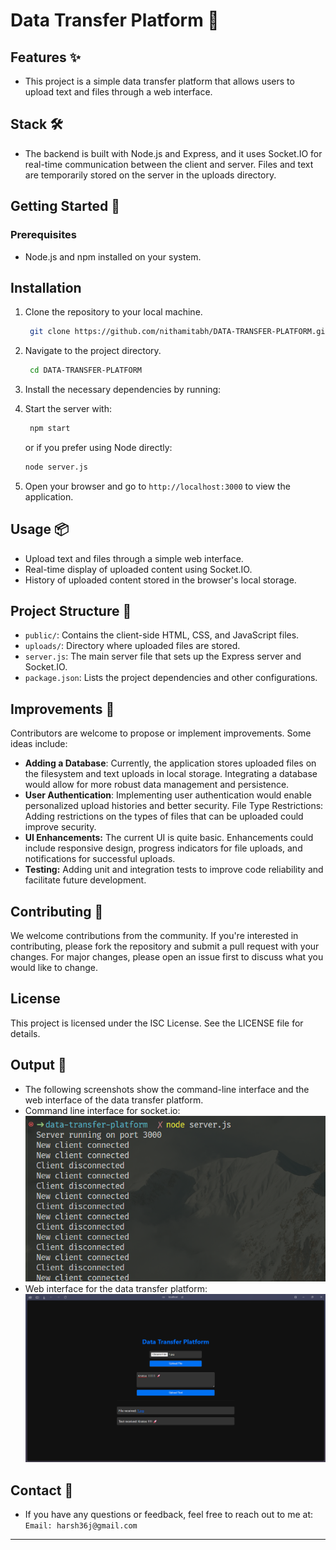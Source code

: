 # Data Transfer Platform 📂
## Features ✨
- This project is a simple data transfer platform that allows users to upload text and files through a web interface. 
## Stack 🛠
- The backend is built with Node.js and Express, and it uses Socket.IO for real-time communication between the client and server. Files and text are temporarily stored on the server in the uploads directory.

## Getting Started 🚀
### Prerequisites
- Node.js and npm installed on your system.
## Installation
1. Clone the repository to your local machine.
   ```sh
    git clone https://github.com/nithamitabh/DATA-TRANSFER-PLATFORM.git
   ```
2. Navigate to the project directory.
   ```sh
    cd DATA-TRANSFER-PLATFORM
   ```
3. Install the necessary dependencies by running:
4. Start the server with:
   ```sh
    npm start
   ```
    or if you prefer using Node directly:

    ```sh
    node server.js
    ```
1. Open your browser and go to `http://localhost:3000` to view the application.
## Usage 📦
- Upload text and files through a simple web interface.
- Real-time display of uploaded content using Socket.IO.
- History of uploaded content stored in the browser's local storage.
## Project Structure 📁
- `public/`: Contains the client-side HTML, CSS, and JavaScript files.
- `uploads/`: Directory where uploaded files are stored.
- `server.js`: The main server file that sets up the Express server and Socket.IO.
- `package.json`: Lists the project dependencies and other configurations.
## Improvements 🌟
Contributors are welcome to propose or implement improvements. Some ideas include:

- **Adding a Database**: Currently, the application stores uploaded files on the filesystem and text uploads in local storage. Integrating a database would allow for more robust data management and persistence.
- **User Authentication**: Implementing user authentication would enable personalized upload histories and better security.
File Type Restrictions: Adding restrictions on the types of files that can be uploaded could improve security.
- **UI Enhancements:** The current UI is quite basic. Enhancements could include responsive design, progress indicators for file uploads, and notifications for successful uploads.
- **Testing:** Adding unit and integration tests to improve code reliability and facilitate future development.
## Contributing 🤝
We welcome contributions from the community. If you're interested in contributing, please fork the repository and submit a pull request with your changes. For major changes, please open an issue first to discuss what you would like to change.

## License
This project is licensed under the ISC License. See the LICENSE file for details.
## Output 📸
- The following screenshots show the command-line interface and the web interface of the data transfer platform.
- Command line interface for socket.io:
![cli](image.png)
- Web interface for the data transfer platform:
![website](image-1.png)

## Contact 📧
- If you have any questions or feedback, feel free to reach out to me at:
 `Email: harsh36j@gmail.com`
-----------------------------------------------------------------------------------------------------------------------------------------------------------------------------------